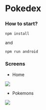 # Pokedex

### How to start?

``` npm install ```

and

``` npm run android ```


### Screens

- Home

![](https://github.com/Zunirry/Pokedex/blob/master/screens/home.png)

- Pokemons

![](https://github.com/Zunirry/Pokedex/blob/master/screens/profile.png)

